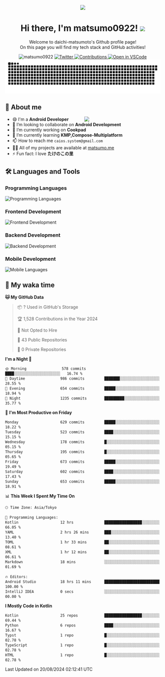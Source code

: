 <p align="center"><img src="https://capsule-render.vercel.app/api?type=waving&color=gradient&height=300&section=header&text=Hi%20I%27m%20matsumo&fontSize=90&animation=fadeIn&fontAlignY=38&desc=Welcome%20to%20daichi-matsumoto%27s%20GitHub%20profile%20&descAlignY=55&descAlign=62"></p>

<h1 align="center">Hi there, I'm matsumo0922! <img src="https://media.giphy.com/media/hvRJCLFzcasrR4ia7z/giphy.gif" width="32"></h1>

<p align="center">
Welcome to daichi-matsumoto's Github profile page!<br>
On this page you will find my tech stack and GitHub activities!
</p>

<div align="center">
  <img src="https://komarev.com/ghpvc/?username=matsumo0922&label=Profile%20views&color=ac3726&style=flat" alt="matsumo0922" />
  <a href="https://twitter.com/matsumo0922">
    <img src="https://badgen.net/badge/twitter/@matsumo0922?icon=twitter" alt="Twitter" />
  </a>
  <a href="https://qiita.com/matsumo0922">
    <img src="https://badgen.org/img/qiita/matsumo0922/contributions?style=flat" alt="Contributions" />
  </a>
  <a href="https://open.vscode.dev/matsumo0922/matsumo0922">
    <img alt="Open in VSCode" src="https://img.shields.io/static/v1?logo=visualstudiocode&label=&message=Open%20in%20Visual%20Studio%20Code&labelColor=2c2c32&color=007acc&logoColor=007acc" />
  </a>
</div>

<picture>
  <source media="(prefers-color-scheme: dark)" srcset="./resources/github-contribution-grid-snake-dark.svg" />
  <source media="(prefers-color-scheme: light)" srcset="./resources/github-contribution-grid-snake-light.svg" />
  <img alt="github-snake" src="./resources/github-contribution-grid-snake-light.svg" />
</picture>

## 📝 About me

<picture>
  <source media="(prefers-color-scheme: dark)" srcset="https://github-readme-stats.vercel.app/api?username=matsumo0922&show_icons=true&locale=en&theme=dark" />
  <source media="(prefers-color-scheme: light)" srcset="https://github-readme-stats.vercel.app/api?username=matsumo0922&show_icons=true&locale=en&theme=default" />
  <img align="right" width="49%" src="https://github-readme-stats.vercel.app/api?username=matsumo0922&show_icons=true&locale=en&theme=default" />
</picture>

- 😄 I'm a **Android Developer**
- 👯 I’m looking to collaborate on **Android Development**
- 🔭 I’m currently working on **Cookpad**
- 🌱 I’m currently learning **KMP,Compose-Multiplatform**
- 📫 How to reach me `caios.system@gmail.com`
- 👨‍💻 All of my projects are available at [matsumo.me](matsumo.me)
- ⚡ Fun fact: I love **たけのこの里**

## 🛠️ Languages and Tools

### Programming Languages
![Programming Languages](https://skillicons.dev/icons?i=kotlin,java,c,cpp,ruby,py,md)

### Frontend Development
![Frontend Development](https://skillicons.dev/icons?i=kotlin,next,react,html,css)

### Backend Development
![Backend Development](https://skillicons.dev/icons?i=kotlin,graphql,rails,redis,nodejs)

### Mobile Development
![Mobile Languages](https://skillicons.dev/icons?i=kotlin,ktor)

## 📌 My waka time
<!--START_SECTION:waka-->
**🐱 My GitHub Data** 

> 📦 ? Used in GitHub's Storage 
 > 
> 🏆 1,528 Contributions in the Year 2024
 > 
> 🚫 Not Opted to Hire
 > 
> 📜 43 Public Repositories 
 > 
> 🔑 0 Private Repositories 
 > 
**I'm a Night 🦉** 

```text
🌞 Morning                578 commits         ████░░░░░░░░░░░░░░░░░░░░░   16.74 % 
🌆 Daytime                986 commits         ███████░░░░░░░░░░░░░░░░░░   28.55 % 
🌃 Evening                654 commits         █████░░░░░░░░░░░░░░░░░░░░   18.94 % 
🌙 Night                  1235 commits        █████████░░░░░░░░░░░░░░░░   35.77 % 
```
📅 **I'm Most Productive on Friday** 

```text
Monday                   629 commits         █████░░░░░░░░░░░░░░░░░░░░   18.22 % 
Tuesday                  523 commits         ████░░░░░░░░░░░░░░░░░░░░░   15.15 % 
Wednesday                178 commits         █░░░░░░░░░░░░░░░░░░░░░░░░   05.15 % 
Thursday                 195 commits         █░░░░░░░░░░░░░░░░░░░░░░░░   05.65 % 
Friday                   673 commits         █████░░░░░░░░░░░░░░░░░░░░   19.49 % 
Saturday                 602 commits         ████░░░░░░░░░░░░░░░░░░░░░   17.43 % 
Sunday                   653 commits         █████░░░░░░░░░░░░░░░░░░░░   18.91 % 
```


📊 **This Week I Spent My Time On** 

```text
🕑︎ Time Zone: Asia/Tokyo

💬 Programming Languages: 
Kotlin                   12 hrs              █████████████████░░░░░░░░   66.05 % 
YAML                     2 hrs 26 mins       ███░░░░░░░░░░░░░░░░░░░░░░   13.40 % 
TOML                     1 hr 33 mins        ██░░░░░░░░░░░░░░░░░░░░░░░   08.61 % 
XML                      1 hr 12 mins        ██░░░░░░░░░░░░░░░░░░░░░░░   06.61 % 
Markdown                 18 mins             ░░░░░░░░░░░░░░░░░░░░░░░░░   01.69 % 

🔥 Editors: 
Android Studio           18 hrs 11 mins      █████████████████████████   100.00 % 
IntelliJ IDEA            0 secs              ░░░░░░░░░░░░░░░░░░░░░░░░░   00.00 % 
```

**I Mostly Code in Kotlin** 

```text
Kotlin                   25 repos            █████████████████░░░░░░░░   69.44 % 
Python                   6 repos             ████░░░░░░░░░░░░░░░░░░░░░   16.67 % 
Typst                    1 repo              █░░░░░░░░░░░░░░░░░░░░░░░░   02.78 % 
TypeScript               1 repo              █░░░░░░░░░░░░░░░░░░░░░░░░   02.78 % 
HTML                     1 repo              █░░░░░░░░░░░░░░░░░░░░░░░░   02.78 % 
```




 Last Updated on 20/08/2024 02:12:41 UTC
<!--END_SECTION:waka-->
